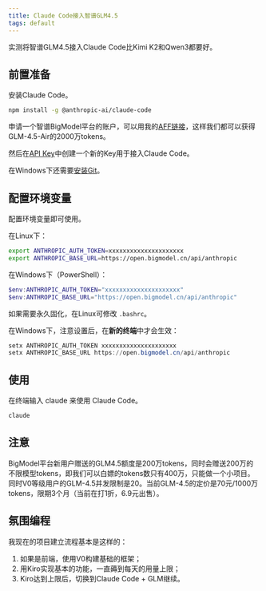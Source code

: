 ```yaml
---
title: Claude Code接入智谱GLM4.5
tags: default
---
```


实测将智谱GLM4.5接入Claude Code比Kimi K2和Qwen3都要好。


## 前置准备

安装Claude Code。

```bash
npm install -g @anthropic-ai/claude-code
```

申请一个智谱BigModel平台的账户，可以用我的[AFF链接](https://www.bigmodel.cn/invite?icode=StKTbhPWugGzeS%2BG8KgW%2Bf2gad6AKpjZefIo3dVEQyA%3D)，这样我们都可以获得GLM-4.5-Air的2000万tokens。

然后在[API Key](https://bigmodel.cn/usercenter/proj-mgmt/apikeys)中创建一个新的Key用于接入Claude Code。

在Windows下还需要[安装Git](https://git-scm.com/downloads/win)。


## 配置环境变量

配置环境变量即可使用。

在Linux下：

```bash
export ANTHROPIC_AUTH_TOKEN=xxxxxxxxxxxxxxxxxxxxx
export ANTHROPIC_BASE_URL=https://open.bigmodel.cn/api/anthropic
```

在Windows下（PowerShell）：
```powershell
$env:ANTHROPIC_AUTH_TOKEN="xxxxxxxxxxxxxxxxxxxxx"
$env:ANTHROPIC_BASE_URL="https://open.bigmodel.cn/api/anthropic"
```

如果需要永久固化，在Linux可修改 `.bashrc`。

在Windows下，注意设置后，在**新的终端**中才会生效：
```powershell
setx ANTHROPIC_AUTH_TOKEN xxxxxxxxxxxxxxxxxxxxx
setx ANTHROPIC_BASE_URL https://open.bigmodel.cn/api/anthropic
```

## 使用

在终端输入 claude 来使用 Claude Code。

```bash
claude
```

## 注意

BigModel平台新用户赠送的GLM4.5额度是200万tokens，同时会赠送200万的不限模型tokens，即我们可以白嫖的tokens数只有400万，只能做一个小项目。同时V0等级用户的GLM-4.5并发限制是20。当前GLM-4.5的定价是70元/1000万tokens，限期3个月（当前在打1折，6.9元出售）。

## 氛围编程

我现在的项目建立流程基本是这样的：

1. 如果是前端，使用V0构建基础的框架；
2. 用Kiro实现基本的功能，一直薅到每天的用量上限；
3. Kiro达到上限后，切换到Claude Code + GLM继续。
